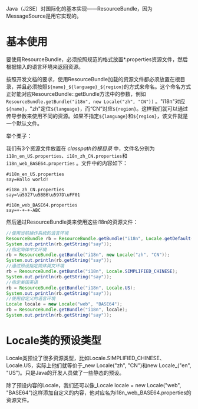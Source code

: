 
Java（J2SE）对国际化的基本实现——ResourceBundle，因为MessageSource是用它实现的。

# 基本使用

要使用ResourceBundle，必须按照规范的格式放置*.properties资源文件，然后根据输入的语言环境来返回资源。

按照开发文档的要求，使用ResourceBundle加载的资源文件都必须放置在根目录，并且必须按照`${name}_${language}_${region}`的方式来命名。这个命名方式正好能对应ResourceBundle::getBundle方法中的参数，例如 `ResourceBundle.getBundle("i18n", new Locale("zh", "CN"))` 。"i18n"对应`${name}`，"zh"定位`${language}`，而“CN”对应`${region}`。这样我们就可以通过传导参数来使用不同的资源。如果不指定`${language}`和`${region}`，该文件就是一个默认文件。

举个栗子：

我们有3个资源文件放置在 *classpath的根目录* 中，文件名分别为 `i18n_en_US.properties`、`i18n_zh_CN.properties`和 `i18n_web_BASE64.properties` 。文件中的内容如下：

```properties
#i18n_en_US.properties
say=Hallo world!

#i18n_zh_CN.properties
say=\u5927\u5BB6\u597D\uFF01

#i18n_web_BASE64.properties
say=+-+-+-ABC
```

然后通过ResourceBundle类来使用这些i18n的资源文件：

```java
//使用当前操作系统的语言环境
ResourceBundle rb = ResourceBundle.getBundle("i18n", Locale.getDefault());
System.out.println(rb.getString("say"));
//指定简体中文环境
rb = ResourceBundle.getBundle("i18n", new Locale("zh", "CN"));
System.out.println(rb.getString("say"));
//通过预设指定简体英文环境
rb = ResourceBundle.getBundle("i18n", Locale.SIMPLIFIED_CHINESE);
System.out.println(rb.getString("say"));
//指定美国英语
rb = ResourceBundle.getBundle("i18n", Locale.US);
System.out.println(rb.getString("say"));
//使用自定义的语言环境
Locale locale = new Locale("web", "BASE64");
rb = ResourceBundle.getBundle("i18n", locale);
System.out.println(rb.getString("say"));
```


# Locale类的预设类型

Locale类预设了很多资源类型，比如Locale.SIMPLIFIED_CHINESE、Locale.US，实际上他们就等价于_new Locale("zh", "CN")和new Locale_("en", "US")。只是Java的开发人员做了一些静态的预设。

除了预设内容的Locale，我们还可以像_Locale locale = new Locale("web", "BASE64")这样添加自定义的内容，他对应名为i18n_web_BASE64.properties的资源文件。
